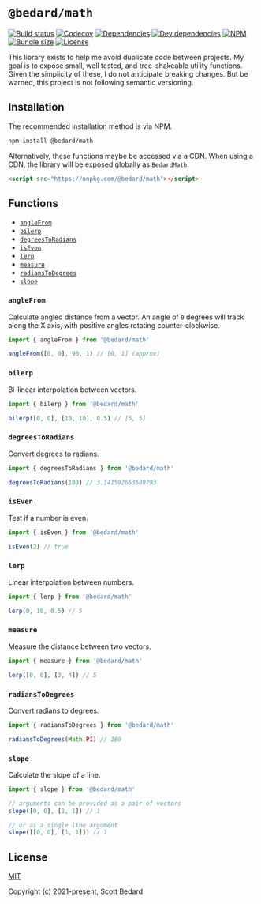 # `@bedard/math`

[![Build status](https://img.shields.io/github/workflow/status/scottbedard/math/Test)](https://github.com/scottbedard/math/actions)
[![Codecov](https://img.shields.io/codecov/c/github/scottbedard/math)](https://codecov.io/gh/scottbedard/math)
[![Dependencies](https://img.shields.io/david/scottbedard/math)](https://david-dm.org/scottbedard/math)
[![Dev dependencies](https://img.shields.io/david/dev/scottbedard/math)](https://david-dm.org/scottbedard/math?type=dev)
[![NPM](https://img.shields.io/npm/v/@bedard/math)](https://www.npmjs.com/package/@bedard/math)
[![Bundle size](https://img.shields.io/bundlephobia/minzip/@bedard/math?label=gzipped)](https://bundlephobia.com/result?p=@bedard/math)
[![License](https://img.shields.io/github/license/scottbedard/math?color=blue)](https://github.com/scottbedard/math/blob/main/LICENSE)

This library exists to help me avoid duplicate code between projects. My goal is to expose small, well tested, and tree-shakeable utility functions. Given the simplicity of these, I do not anticipate breaking changes. But be warned, this project is not following semantic versioning.

## Installation

The recommended installation method is via NPM.

```bash
npm install @bedard/math
```

Alternatively, these functions maybe be accessed via a CDN. When using a CDN, the library will be exposed globally as `BedardMath`.

```html
<script src="https://unpkg.com/@bedard/math"></script>
```

## Functions

- [`angleFrom`](#angleFrom)
- [`bilerp`](#bilerp)
- [`degreesToRadians`](#degreesToRadians)
- [`isEven`](#isEven)
- [`lerp`](#lerp)
- [`measure`](#measure)
- [`radiansToDegrees`](#radiansToDegrees)
- [`slope`](#slope)

### `angleFrom`

Calculate angled distance from a vector. An angle of `0` degrees will track along the X axis, with positive angles rotating counter-clockwise.

```js
import { angleFrom } from '@bedard/math'

angleFrom([0, 0], 90, 1) // [0, 1] (approx)
```

### `bilerp`

Bi-linear interpolation between vectors.

```js
import { bilerp } from '@bedard/math'

bilerp([0, 0], [10, 10], 0.5) // [5, 5]
```

### `degreesToRadians`

Convert degrees to radians.

```js
import { degreesToRadians } from '@bedard/math'

degreesToRadians(180) // 3.141592653589793
```

### `isEven`

Test if a number is even.

```js
import { isEven } from '@bedard/math'

isEven(2) // true
```

### `lerp`

Linear interpolation between numbers.

```js
import { lerp } from '@bedard/math'

lerp(0, 10, 0.5) // 5
```

### `measure`

Measure the distance between two vectors.

```js
import { measure } from '@bedard/math'

lerp([0, 0], [3, 4]) // 5
```

### `radiansToDegrees`

Convert radians to degrees.

```js
import { radiansToDegrees } from '@bedard/math'

radiansToDegrees(Math.PI) // 180
```

### `slope`

Calculate the slope of a line.

```js
import { slope } from '@bedard/math'

// arguments can be provided as a pair of vectors
slope([0, 0], [1, 1]) // 1

// or as a single line argument
slope([[0, 0], [1, 1]]) // 1
```

## License

[MIT](https://github.com/scottbedard/math/blob/main/LICENSE)

Copyright (c) 2021-present, Scott Bedard
